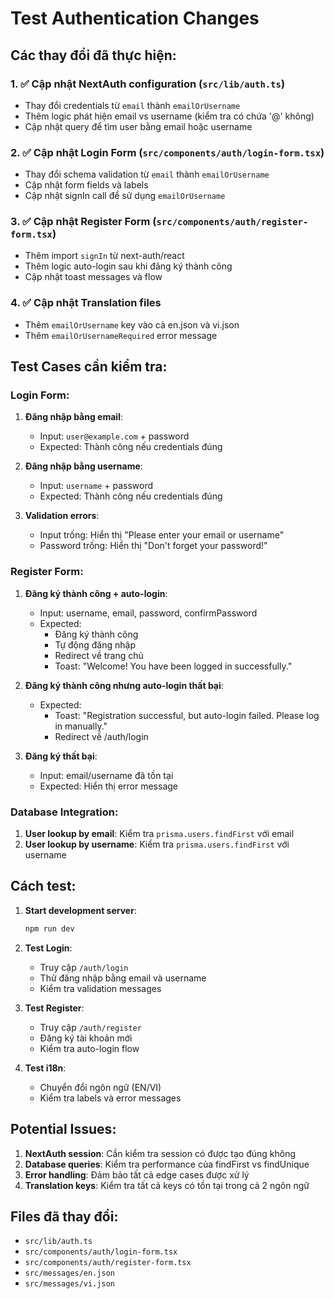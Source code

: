 # Test Authentication Changes

## Các thay đổi đã thực hiện:

### 1. ✅ Cập nhật NextAuth configuration (`src/lib/auth.ts`)
- Thay đổi credentials từ `email` thành `emailOrUsername`
- Thêm logic phát hiện email vs username (kiểm tra có chứa '@' không)
- Cập nhật query để tìm user bằng email hoặc username

### 2. ✅ Cập nhật Login Form (`src/components/auth/login-form.tsx`)
- Thay đổi schema validation từ `email` thành `emailOrUsername`
- Cập nhật form fields và labels
- Cập nhật signIn call để sử dụng `emailOrUsername`

### 3. ✅ Cập nhật Register Form (`src/components/auth/register-form.tsx`)
- Thêm import `signIn` từ next-auth/react
- Thêm logic auto-login sau khi đăng ký thành công
- Cập nhật toast messages và flow

### 4. ✅ Cập nhật Translation files
- Thêm `emailOrUsername` key vào cả en.json và vi.json
- Thêm `emailOrUsernameRequired` error message

## Test Cases cần kiểm tra:

### Login Form:
1. **Đăng nhập bằng email**: 
   - Input: `user@example.com` + password
   - Expected: Thành công nếu credentials đúng

2. **Đăng nhập bằng username**:
   - Input: `username` + password  
   - Expected: Thành công nếu credentials đúng

3. **Validation errors**:
   - Input trống: Hiển thị "Please enter your email or username"
   - Password trống: Hiển thị "Don't forget your password!"

### Register Form:
1. **Đăng ký thành công + auto-login**:
   - Input: username, email, password, confirmPassword
   - Expected: 
     - Đăng ký thành công
     - Tự động đăng nhập
     - Redirect về trang chủ
     - Toast: "Welcome! You have been logged in successfully."

2. **Đăng ký thành công nhưng auto-login thất bại**:
   - Expected: 
     - Toast: "Registration successful, but auto-login failed. Please log in manually."
     - Redirect về /auth/login

3. **Đăng ký thất bại**:
   - Input: email/username đã tồn tại
   - Expected: Hiển thị error message

### Database Integration:
1. **User lookup by email**: Kiểm tra `prisma.users.findFirst` với email
2. **User lookup by username**: Kiểm tra `prisma.users.findFirst` với username

## Cách test:

1. **Start development server**:
   ```bash
   npm run dev
   ```

2. **Test Login**:
   - Truy cập `/auth/login`
   - Thử đăng nhập bằng email và username
   - Kiểm tra validation messages

3. **Test Register**:
   - Truy cập `/auth/register`
   - Đăng ký tài khoản mới
   - Kiểm tra auto-login flow

4. **Test i18n**:
   - Chuyển đổi ngôn ngữ (EN/VI)
   - Kiểm tra labels và error messages

## Potential Issues:

1. **NextAuth session**: Cần kiểm tra session có được tạo đúng không
2. **Database queries**: Kiểm tra performance của findFirst vs findUnique
3. **Error handling**: Đảm bảo tất cả edge cases được xử lý
4. **Translation keys**: Kiểm tra tất cả keys có tồn tại trong cả 2 ngôn ngữ

## Files đã thay đổi:
- `src/lib/auth.ts`
- `src/components/auth/login-form.tsx`
- `src/components/auth/register-form.tsx`
- `src/messages/en.json`
- `src/messages/vi.json`
